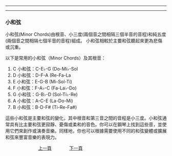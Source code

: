 ﻿---

---
<h3>小和弦</h3>
小和弦(Minor Chords)由根音、小三度(兩個音之間相隔三個半音的音程)和純五度(兩個音之間相隔七個半音的音程)組成。
小和弦相較於主要和弦聽起來更為悲傷或沉重。

以下是常用的小和弦（Minor Chords）及其根音：
1. C 小和弦：C-E♭-G (Do-Mi♭-Sol
2. D 小和弦：D-F-A (Re-Fa-La
3. E 小和弦：E-G-B (Mi-Sol-Ti)
4. F 小和弦：F-A♭-C (Fa-La♭-Do)
5. G 小和弦：G-B♭-D (Sol-Ti♭-Re)
6. A 小和弦：A-C-E (La-Do-Mi)
7. B 小和弦：B-D-F# (Ti-Re-Fa#)

這些小和弦是主要和弦的變化，其中根音和第三音之間的音程是小三度。小和弦通常具有比主要和弦更寂靜、憂傷或柔和的音色。你可以在鋼琴上找到這些音，並使用它們來創作或演奏音樂。同樣地，你也可以根據需要使用不同的和弦變體或擴展和弦來豐富音樂的表現力。

&nbsp;&nbsp;&nbsp;&nbsp;&nbsp;&nbsp;&nbsp;&nbsp;&nbsp;&nbsp;&nbsp;&nbsp;
&nbsp;&nbsp;&nbsp;&nbsp;&nbsp;&nbsp;&nbsp;&nbsp;&nbsp;&nbsp;&nbsp;&nbsp;
[上一頁](MainChords)
&nbsp;&nbsp;&nbsp;&nbsp;&nbsp;&nbsp;&nbsp;&nbsp;&nbsp;&nbsp;&nbsp;&nbsp;
[下一頁](Beginner)






